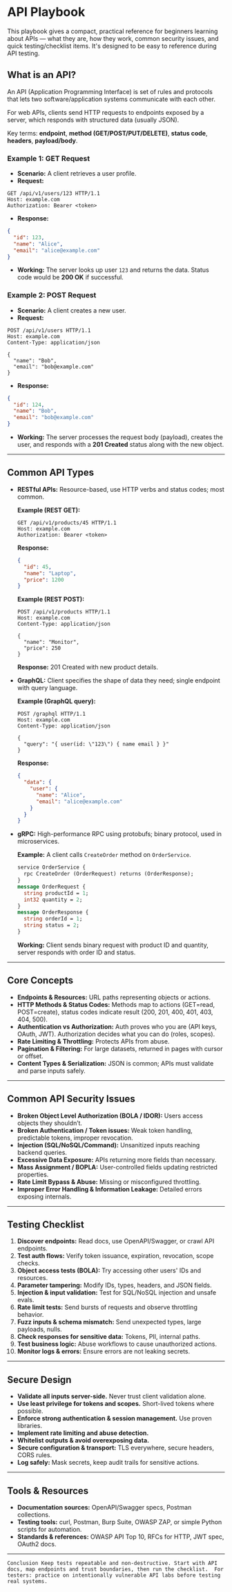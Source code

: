 # API Playbook

This playbook gives a compact, practical reference for beginners learning about APIs — what they are, how they work, common security issues, and quick testing/checklist items. 
It's designed to be easy to reference during API testing.

## What is an API?

An API (Application Programming Interface) 
is set of rules and protocols that lets two software/application systems communicate with each other. 

For web APIs, clients send HTTP requests to endpoints exposed by a server, which responds with structured data (usually JSON).

Key terms: **endpoint**, **method (GET/POST/PUT/DELETE)**, **status code**, **headers**, **payload/body**.

### Example 1: GET Request

* **Scenario:** A client retrieves a user profile.
* **Request:**

```http
GET /api/v1/users/123 HTTP/1.1
Host: example.com
Authorization: Bearer <token>
```

* **Response:**

```json
{
  "id": 123,
  "name": "Alice",
  "email": "alice@example.com"
}
```

* **Working:** The server looks up user `123` and returns the data. Status code would be **200 OK** if successful.

### Example 2: POST Request

* **Scenario:** A client creates a new user.
* **Request:**

```http
POST /api/v1/users HTTP/1.1
Host: example.com
Content-Type: application/json

{
  "name": "Bob",
  "email": "bob@example.com"
}
```

* **Response:**

```json
{
  "id": 124,
  "name": "Bob",
  "email": "bob@example.com"
}
```

* **Working:** The server processes the request body (payload), creates the user, and responds with a **201 Created** status along with the new object.

---

## Common API Types

* **RESTful APIs:** Resource-based, use HTTP verbs and status codes; most common.

  **Example (REST GET):**

  ```http
  GET /api/v1/products/45 HTTP/1.1
  Host: example.com
  Authorization: Bearer <token>
  ```

  **Response:**

  ```json
  {
    "id": 45,
    "name": "Laptop",
    "price": 1200
  }
  ```

  **Example (REST POST):**

  ```http
  POST /api/v1/products HTTP/1.1
  Host: example.com
  Content-Type: application/json

  {
    "name": "Monitor",
    "price": 250
  }
  ```

  **Response:** 201 Created with new product details.

* **GraphQL:** Client specifies the shape of data they need; single endpoint with query language.

  **Example (GraphQL query):**

  ```http
  POST /graphql HTTP/1.1
  Host: example.com
  Content-Type: application/json

  {
    "query": "{ user(id: \"123\") { name email } }"
  }
  ```

  **Response:**

  ```json
  {
    "data": {
      "user": {
        "name": "Alice",
        "email": "alice@example.com"
      }
    }
  }
  ```

* **gRPC:** High-performance RPC using protobufs; binary protocol, used in microservices.

  **Example:** A client calls `CreateOrder` method on `OrderService`.

  ```protobuf
  service OrderService {
    rpc CreateOrder (OrderRequest) returns (OrderResponse);
  }
  message OrderRequest {
    string productId = 1;
    int32 quantity = 2;
  }
  message OrderResponse {
    string orderId = 1;
    string status = 2;
  }
  ```

  **Working:** Client sends binary request with product ID and quantity, server responds with order ID and status.


---

## Core Concepts

* **Endpoints & Resources:** URL paths representing objects or actions.
* **HTTP Methods & Status Codes:** Methods map to actions (GET=read, POST=create), status codes indicate result (200, 201, 400, 401, 403, 404, 500).
* **Authentication vs Authorization:** Auth proves who you are (API keys, OAuth, JWT). Authorization decides what you can do (roles, scopes).
* **Rate Limiting & Throttling:** Protects APIs from abuse.
* **Pagination & Filtering:** For large datasets, returned in pages with cursor or offset.
* **Content Types & Serialization:** JSON is common; APIs must validate and parse inputs safely.

---

## Common API Security Issues

* **Broken Object Level Authorization (BOLA / IDOR):** Users access objects they shouldn’t.
* **Broken Authentication / Token issues:** Weak token handling, predictable tokens, improper revocation.
* **Injection (SQL/NoSQL/Command):** Unsanitized inputs reaching backend queries.
* **Excessive Data Exposure:** APIs returning more fields than necessary.
* **Mass Assignment / BOPLA:** User-controlled fields updating restricted properties.
* **Rate Limit Bypass & Abuse:** Missing or misconfigured throttling.
* **Improper Error Handling & Information Leakage:** Detailed errors exposing internals.

---

## Testing Checklist

1. **Discover endpoints:** Read docs, use OpenAPI/Swagger, or crawl API endpoints.
2. **Test auth flows:** Verify token issuance, expiration, revocation, scope checks.
3. **Object access tests (BOLA):** Try accessing other users' IDs and resources.
4. **Parameter tampering:** Modify IDs, types, headers, and JSON fields.
5. **Injection & input validation:** Test for SQL/NoSQL injection and unsafe evals.
6. **Rate limit tests:** Send bursts of requests and observe throttling behavior.
7. **Fuzz inputs & schema mismatch:** Send unexpected types, large payloads, nulls.
8. **Check responses for sensitive data:** Tokens, PII, internal paths.
9. **Test business logic:** Abuse workflows to cause unauthorized actions.
10. **Monitor logs & errors:** Ensure errors are not leaking secrets.

---

## Secure Design

* **Validate all inputs server-side.** Never trust client validation alone.
* **Use least privilege for tokens and scopes.** Short-lived tokens where possible.
* **Enforce strong authentication & session management.** Use proven libraries.
* **Implement rate limiting and abuse detection.**
* **Whitelist outputs & avoid overexposing data.**
* **Secure configuration & transport:** TLS everywhere, secure headers, CORS rules.
* **Log safely:** Mask secrets, keep audit trails for sensitive actions.

---

## Tools & Resources

* **Documentation sources:** OpenAPI/Swagger specs, Postman collections.
* **Testing tools:** curl, Postman, Burp Suite, OWASP ZAP, or simple Python scripts for automation.
* **Standards & references:** OWASP API Top 10, RFCs for HTTP, JWT spec, OAuth2 docs.

---

`Conclusion
Keep tests repeatable and non-destructive. Start with API docs, map endpoints and trust boundaries, then run the checklist. 
For testers: practice on intentionally vulnerable API labs before testing real systems.`

